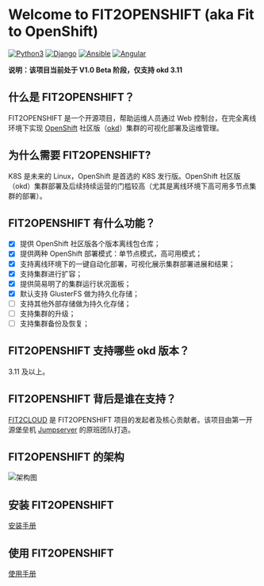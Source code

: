 # Welcome to FIT2OPENSHIFT (aka Fit to OpenShift)

[![Python3](https://img.shields.io/badge/python-3.6-green.svg?style=plastic)](https://www.python.org/)
[![Django](https://img.shields.io/badge/django-2.1-brightgreen.svg?style=plastic)](https://www.djangoproject.com/)
[![Ansible](https://img.shields.io/badge/ansible-2.4.2.0-blue.svg?style=plastic)](https://www.ansible.com/)
[![Angular](https://img.shields.io/badge/angular-7.0.4-red.svg?style=plastic)](https://www.angular.cn/)

**说明：该项目当前处于 V1.0 Beta 阶段，仅支持 okd 3.11**

## 什么是 FIT2OPENSHIFT？

FIT2OPENSHIFT 是一个开源项目，帮助运维人员通过 Web 控制台，在完全离线环境下实现 [OpenShift](https://www.openshift.com/) 社区版（[okd](https://www.okd.io/)）集群的可视化部署及运维管理。

## 为什么需要 FIT2OPENSHIFT? 

K8S 是未来的 Linux，OpenShift 是首选的 K8S 发行版。OpenShift 社区版（okd）集群部署及后续持续运营的门槛较高（尤其是离线环境下高可用多节点集群的部署）。

## FIT2OPENSHIFT 有什么功能？

- [x] 提供 OpenShift 社区版各个版本离线包仓库；
- [x] 提供两种 OpenShift 部署模式：单节点模式，高可用模式；
- [x] 支持离线环境下的一键自动化部署，可视化展示集群部署进展和结果；
- [x] 支持集群进行扩容；
- [x] 提供简易明了的集群运行状况面板；
- [x] 默认支持 GlusterFS 做为持久化存储；
- [ ] 支持其他外部存储做为持久化存储；
- [ ] 支持集群的升级；
- [ ] 支持集群备份及恢复；

## FIT2OPENSHIFT 支持哪些 okd 版本？

3.11 及以上。

## FIT2OPENSHIFT 背后是谁在支持？

[FIT2CLOUD](https://www.fit2cloud.com) 是 FIT2OPENSHIFT 项目的发起者及核心贡献者。该项目由第一开源堡垒机 [Jumpserver](http://www.jumpserver.org/) 的原班团队打造。

## FIT2OPENSHIFT 的架构

![架构图](https://raw.githubusercontent.com/fit2anything/fit2openshift/master/docs/images/overview.png)

## 安装 FIT2OPENSHIFT

 [安装手册](https://github.com/fit2anything/fit2openshift/blob/master/docs/install.md)

## 使用 FIT2OPENSHIFT

 [使用手册](https://github.com/fit2anything/fit2openshift/blob/master/docs/user-guide.md)
